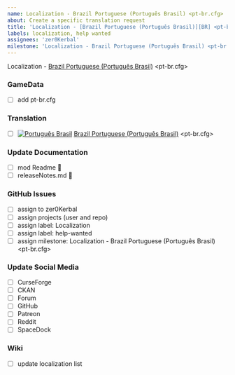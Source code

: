 ```yaml
---
name: Localization - Brazil Portuguese (Português Brasil) <pt-br.cfg>  
about: Create a specific translation request
title: 'Localization - [Brazil Portuguese (Português Brasil)][BR] <pt-br.cfg>  '
labels: localization, help wanted
assignees: 'zer0Kerbal'
milestone: 'Localization - Brazil Portuguese (Português Brasil) <pt-br.cfg> '
---
```


Localization - [Brazil Portuguese (Português Brasil)][BR] <pt-br.cfg> 

### GameData

- [ ] add pt-br.cfg  

### Translation

- [ ] [![Português Brasil][BR]][BR] [Brazil Portuguese (Português Brasil)][BR] <pt-br.cfg>  

[BR]: https://raw.githubusercontent.com/zer0Kerbal/zer0Kerbal/zed'K/Localization/img/Brazilian-flag-sm.png "Brazil" 

### Update Documentation

- [ ]  mod Readme 🔢 
- [ ]  releaseNotes.md 🧾 

### GitHub Issues

- [ ] assign to zer0Kerbal
- [ ] assign projects (user and repo)
- [ ] assign label: Localization
- [ ] assign label: help-wanted
- [ ] assign milestone: Localization - Brazil Portuguese (Português Brasil) <pt-br.cfg>

### Update Social Media

- [ ] CurseForge
- [ ] CKAN
- [ ] Forum
- [ ] GitHub
- [ ] Patreon
- [ ] Reddit
- [ ] SpaceDock

### Wiki

- [ ] update localization list 
  
<!-- Localization -->
[URL:lclztn]: https://github.com/zer0Kerbal/lclztn/blob/master/readme.md "Localization" 
[URL:qs]: https://github.com/zer0Kerbal/lclztn/blob/master/quickstart.md "Quick Start" 